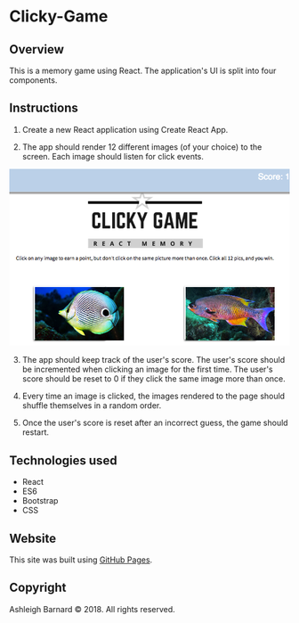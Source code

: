 # Clicky-Game

## Overview

This is a memory game using React. The application's UI is split into four components.


## Instructions

1. Create a new React application using Create React App.

2. The app should render 12 different images (of your choice) to the screen. Each image should listen for click events.

![Fish memory game](./images/app.png)

3. The app should keep track of the user's score. The user's score should be incremented when clicking an image for the first time. The user's score should be reset to 0 if they click the same image more than once.

4. Every time an image is clicked, the images rendered to the page should shuffle themselves in a random order.

5. Once the user's score is reset after an incorrect guess, the game should restart.

## Technologies used

* React
* ES6
* Bootstrap
* CSS

## Website
This site was built using [GitHub Pages](https://ashleighbarnard.github.io/react-game/).

## Copyright

Ashleigh Barnard © 2018.  All rights reserved.
